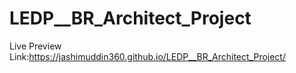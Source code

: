# LEDP__BR_Architect_Project

Live Preview Link:https://jashimuddin360.github.io/LEDP__BR_Architect_Project/
